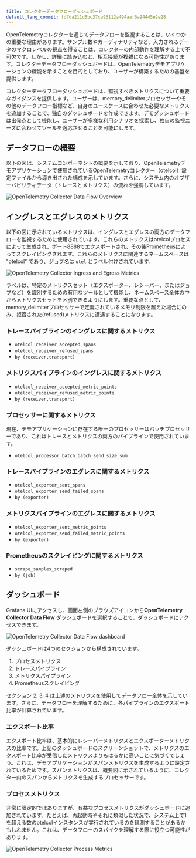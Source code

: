 ```yaml
---
title: コレクターデータフローダッシュボード
default_lang_commit: fd7da211d5bc37ca93112a494aaf6a94445e2e28
---
```


OpenTelemetryコレクターを通じてデータフローを監視することは、いくつかの重要な理由があります。サンプル数やカーディナリティなど、入力されるデータのマクロレベルの視点を得ることは、コレクターの内部動作を理解する上で不可欠です。しかし、詳細に踏み込むと、相互接続が複雑になる可能性があります。コレクターデータフローダッシュボードは、OpenTelemetryデモアプリケーションの機能を示すことを目的としており、ユーザーが構築するための基盤を提供します。

コレクターデータフローダッシュボードは、監視すべきメトリクスについて重要なガイダンスを提供します。ユーザーは、memory_delimiterプロセッサーやその他のデータフロー指標など、自身のユースケースに合わせた必要なメトリクスを追加することで、独自のダッシュボードを作成できます。デモダッシュボードは出発点として機能し、ユーザーが多様な利用シナリオを探索し、独自の監視ニーズに合わせてツールを適応させることを可能にします。

## データフローの概要

以下の図は、システムコンポーネントの概要を示しており、OpenTelemetryデモアプリケーションで使用されているOpenTelemetryコレクター（otelcol）設定ファイルから導き出された構成を示しています。さらに、システム内のオブザーバビリティデータ（トレースとメトリクス）の流れを強調しています。

![OpenTelemetry Collector Data Flow Overview](otelcol-data-flow-overview.png)

## イングレスとエグレスのメトリクス

以下の図に示されているメトリクスは、イングレスとエグレスの両方のデータフローを監視するために使用されています。これらのメトリクスはotelcolプロセスによって生成され、ポート8888でエクスポートされ、その後Prometheusによってスクレイピングされます。これらのメトリクスに関連するネームスペースは "otelcol" であり、ジョブ名は `otel` とラベル付けされています。

![OpenTelemetry Collector Ingress and Egress Metrics](otelcol-data-flow-metrics.png)

ラベルは、特定のメトリクスセット（エクスポーター、レシーバー、またはジョブなど）を識別するための有用なツールとして機能し、ネームスペース全体の中からメトリクスセットを区別できるようにします。重要な点として、memory_delimiterプロセッサーで定義されているメモリ制限を超えた場合にのみ、拒否された(refused)メトリクスに遭遇することになります。

### トレースパイプラインのイングレスに関するメトリクス

- `otelcol_receiver_accepted_spans`
- `otelcol_receiver_refused_spans`
- `by (receiver,transport)`

### メトリクスパイプラインのイングレスに関するメトリクス

- `otelcol_receiver_accepted_metric_points`
- `otelcol_receiver_refused_metric_points`
- `by (receiver,transport)`

### プロセッサーに関するメトリクス

現在、デモアプリケーションに存在する唯一のプロセッサーはバッチプロセッサーであり、これはトレースとメトリクスの両方のパイプラインで使用されています。

- `otelcol_processor_batch_batch_send_size_sum`

### トレースパイプラインのエグレスに関するメトリクス

- `otelcol_exporter_sent_spans`
- `otelcol_exporter_send_failed_spans`
- `by (exporter)`

### メトリクスパイプラインのエグレスに関するメトリクス

- `otelcol_exporter_sent_metric_points`
- `otelcol_exporter_send_failed_metric_points`
- `by (exporter)`

### Prometheusのスクレイピングに関するメトリクス

- `scrape_samples_scraped`
- `by (job)`

## ダッシュボード

Grafana UIにアクセスし、画面左側のブラウズアイコンから**OpenTelemetry Collector Data Flow** ダッシュボードを選択することで、ダッシュボードにアクセスできます。

![OpenTelemetry Collector Data Flow dashboard](otelcol-data-flow-dashboard.png)

ダッシュボードは4つのセクションから構成されています。

1. プロセスメトリクス
2. トレースパイプライン
3. メトリクスパイプライン
4. Prometheusスクレイピング

セクション 2, 3, 4 は上述のメトリクスを使用してデータフロー全体を示しています。さらに、データフローを理解するために、各パイプラインのエクスポート比率が計算されています。

### エクスポート比率

エクスポート比率は、基本的にレシーバーメトリクスとエクスポーターメトリクスの比率です。上記のダッシュボードのスクリーンショットで、メトリクスのエクスポート比率が受信したメトリクスよりもはるかに高いことに気づくでしょう。これは、デモアプリケーションがスパンメトリクスを生成するように設定されているためです。スパンメトリクスは、概要図に示されているように、コレクター内のスパンからメトリクスを生成するプロセッサーです。

### プロセスメトリクス

非常に限定的ではありますが、有益なプロセスメトリクスがダッシュボードに追加されています。たとえば、再起動時やそれに類似した状況で、システム上で1を超える数のotelcolインスタンスが実行されているのを観測することがあるかもしれません。これは、データフローのスパイクを理解する際に役立つ可能性があります。

![OpenTelemetry Collector Process Metrics](otelcol-dashboard-process-metrics.png)
